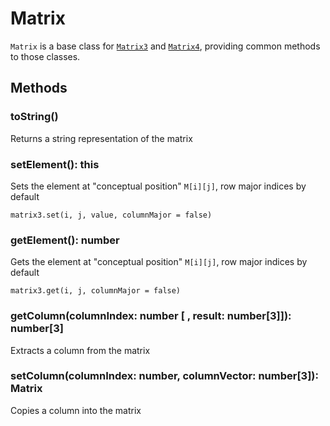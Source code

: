 # Matrix

`Matrix` is a base class for [`Matrix3`](./docs/modules/core/api-reference/vector3) and [`Matrix4`](./docs/modules/core/api-reference/vector4), providing common methods to those classes.

## Methods

### toString()

Returns a string representation of the matrix

### setElement(): this

Sets the element at "conceptual position" `M[i][j]`, row major indices by default

`matrix3.set(i, j, value, columnMajor = false)`

### getElement(): number

Gets the element at "conceptual position" `M[i][j]`, row major indices by default

`matrix3.get(i, j, columnMajor = false)`

### getColumn(columnIndex: number [ , result: number[3]]): number[3]

Extracts a column from the matrix

### setColumn(columnIndex: number, columnVector: number[3]): Matrix

Copies a column into the matrix
